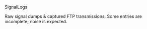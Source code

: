 SignalLogs

Raw signal dumps & captured FTP transmissions. Some entries are incomplete; noise is expected.
